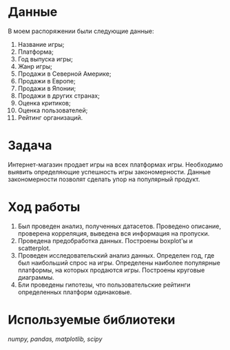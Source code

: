 # Данные<br>
В моем распоряжении были следующие данные:<br>
1. Название игры;<br>
2. Платформа;<br>
3. Год выпуска игры;<br>
4. Жанр игры;<br>
5. Продажи в Северной Америке;<br>
6. Продажи в Европе;<br>
7. Продажи в Японии;<br>
8. Продажи в других странах;<br>
9. Оценка критиков;<br>
10. Оценка пользователей;<br>
11. Рейтинг организаций.<br>

# Задача<br>
Интернет-магазин продает игры на всех платформах игры. Необходимо выявить определяющие успешность игры закономерности. Данные закономерности позволят сделать упор на популярный продукт.

# Ход работы<br>
1. Был проведен анализ, полученных датасетов. Проведено описание, проверена корреляция, выведена вся информация на пропуски.
2. Проведена предобработка данных. Построены boxplot'ы и scatterplot.
3. Проведен исследовательский анализ данных. Определен год, где был наибольший спрос на игры. Определены наиболее популярные платформы, на которых продаются игры. Построены круговые диаграммы.
4. Бли проведены гипотезы, что пользовательские рейтинги определенных платформ одинаковые.

# Используемые библиотеки<br>
*numpy, pandas, matplotlib, scipy*
